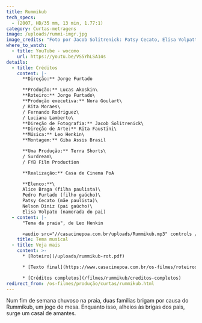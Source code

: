 ```yaml
---
title: Rummikub
tech_specs:
  - (2007, HD/35 mm, 13 min, 1.77:1)
category: Curtas-metragens
image: /uploads/rummi-imgr.jpg
image_credits: "Foto por Jacob Solitrenick: Patsy Cecato, Elisa Volpatto e Nelson Diniz"
where_to_watch:
  - title: YouTube - wocomo
    url: https://youtu.be/VS5YhLSA14s
details:
  - title: Créditos
    content: |-
      **Direção:** Jorge Furtado

      **Produção:** Lucas Akoskin\
      **Roteiro:** Jorge Furtado\
      **Produção executiva:** Nora Goulart\
      / Rita Moraes\
      / Fernando Rodriguez\
      / Luciana Lamberto\
      **Direção de Fotografia:** Jacob Solitrenick\
      **Direção de Arte:** Rita Faustini\
      **Música:** Leo Henkin\
      **Montagem:** Giba Assis Brasil

      **Uma Produção:** Terra Shorts\
      / Surdream\
      / FYB Film Production

      **Realização:** Casa de Cinema PoA

      **Elenco:**\
      Alice Braga (filha paulista)\
      Pedro Furtado (filho gaúcho)\
      Patsy Cecato (mãe paulista)\
      Nelson Diniz (pai gaúcho)\
      Elisa Volpato (namorada do pai)
  - content: |-
      "Tema da praia", de Leo Henkin

      <audio src="//casacinepoa.com.br/uploads/Rummikub.mp3" controls />
    title: Tema musical
  - title: Veja mais
    content: >-
      * [Roteiro](/uploads/rummikub-rot.pdf)

      * [Texto final](https://www.casacinepoa.com.br/os-filmes/roteiros/rummikub-texto-final.html)[](/uploads/Rummikub.mp3)

      * [Créditos completos](/filmes/rummikub/creditos-completos)
redirect_from: /os-filmes/produção/curtas/rummikub.html
---
```

Num fim de semana chuvoso na praia, duas famílias brigam por causa do Rummikub, um jogo de mesa. Enquanto isso, alheios às brigas dos pais, surge um casal de amantes.
